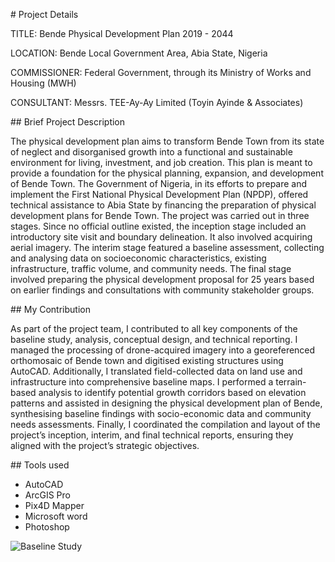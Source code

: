 \# Project Details



TITLE: Bende Physical Development Plan 2019 - 2044

LOCATION: Bende Local Government Area, Abia State, Nigeria

COMMISSIONER: Federal Government, through its Ministry of Works and Housing (MWH) 

CONSULTANT: Messrs. TEE-Ay-Ay Limited (Toyin Ayinde \& Associates)



\## Brief Project Description

The physical development plan aims to transform Bende Town from its state of neglect and disorganised growth into a functional and sustainable environment for living, investment, and job creation. This plan is meant to provide a foundation for the physical planning, expansion, and development of Bende Town. The Government of Nigeria, in its efforts to prepare and implement the First National Physical Development Plan (NPDP), offered technical assistance to Abia State by financing the preparation of physical development plans for Bende Town. The project was carried out in three stages. Since no official outline existed, the inception stage included an introductory site visit and boundary delineation. It also involved acquiring aerial imagery. The interim stage featured a baseline assessment, collecting and analysing data on socioeconomic characteristics, existing infrastructure, traffic volume, and community needs. The final stage involved preparing the physical development proposal for 25 years based on earlier findings and consultations with community stakeholder groups.



\## My Contribution

As part of the project team, I contributed to all key components of the baseline study, analysis, conceptual design, and technical reporting. I managed the processing of drone-acquired imagery into a georeferenced orthomosaic of Bende town and digitised existing structures using AutoCAD. Additionally, I translated field-collected data on land use and infrastructure into comprehensive baseline maps. I performed a terrain-based analysis to identify potential growth corridors based on elevation patterns and assisted in designing the physical development plan of Bende, synthesising baseline findings with socio-economic data and community needs assessments. Finally, I coordinated the compilation and layout of the project’s inception, interim, and final technical reports, ensuring they aligned with the project’s strategic objectives.



\## Tools used 

* AutoCAD
* ArcGIS Pro
* Pix4D Mapper
* Microsoft word
* Photoshop

![Baseline Study](./visuals/Baseline_study.png)
